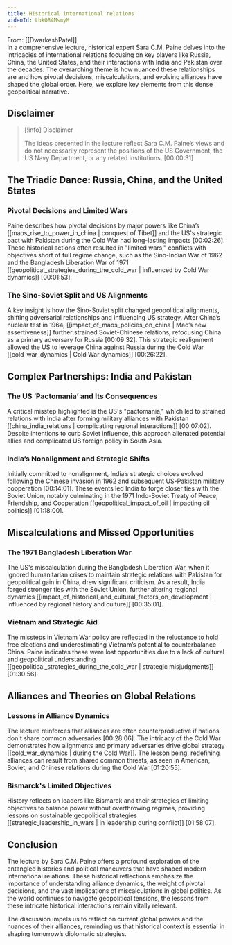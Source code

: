 ```yaml
---
title: Historical international relations
videoId: LbkO84MsmyM
---
```


From: [[DwarkeshPatel]] <br/> 
In a comprehensive lecture, historical expert Sara C.M. Paine delves into the intricacies of international relations focusing on key players like Russia, China, the United States, and their interactions with India and Pakistan over the decades. The overarching theme is how nuanced these relationships are and how pivotal decisions, miscalculations, and evolving alliances have shaped the global order. Here, we explore key elements from this dense geopolitical narrative.

## Disclaimer

> [!info] Disclaimer
> 
> The ideas presented in the lecture reflect Sara C.M. Paine’s views and do not necessarily represent the positions of the US Government, the US Navy Department, or any related institutions. [00:00:31]

## The Triadic Dance: Russia, China, and the United States

### Pivotal Decisions and Limited Wars
Paine describes how pivotal decisions by major powers like China’s [[maos_rise_to_power_in_china | conquest of Tibet]] and the US's strategic pact with Pakistan during the Cold War had long-lasting impacts [00:02:26]. These historical actions often resulted in "limited wars," conflicts with objectives short of full regime change, such as the Sino-Indian War of 1962 and the Bangladesh Liberation War of 1971 [[geopolitical_strategies_during_the_cold_war | influenced by Cold War dynamics]] [00:01:53].

### The Sino-Soviet Split and US Alignments
A key insight is how the Sino-Soviet split changed geopolitical alignments, shifting adversarial relationships and influencing US strategy. After China’s nuclear test in 1964, [[impact_of_maos_policies_on_china | Mao’s new assertiveness]] further strained Soviet-Chinese relations, refocusing China as a primary adversary for Russia [00:09:32]. This strategic realignment allowed the US to leverage China against Russia during the Cold War [[cold_war_dynamics | Cold War dynamics]] [00:26:22].

## Complex Partnerships: India and Pakistan

### The US ‘Pactomania’ and Its Consequences
A critical misstep highlighted is the US's "pactomania," which led to strained relations with India after forming military alliances with Pakistan [[china_india_relations | complicating regional interactions]] [00:07:02]. Despite intentions to curb Soviet influence, this approach alienated potential allies and complicated US foreign policy in South Asia.

### India’s Nonalignment and Strategic Shifts
Initially committed to nonalignment, India’s strategic choices evolved following the Chinese invasion in 1962 and subsequent US-Pakistan military cooperation [00:14:01]. These events led India to forge closer ties with the Soviet Union, notably culminating in the 1971 Indo-Soviet Treaty of Peace, Friendship, and Cooperation [[geopolitical_impact_of_oil | impacting oil politics]] [01:18:00].

## Miscalculations and Missed Opportunities

### The 1971 Bangladesh Liberation War
The US's miscalculation during the Bangladesh Liberation War, when it ignored humanitarian crises to maintain strategic relations with Pakistan for geopolitical gain in China, drew significant criticism. As a result, India forged stronger ties with the Soviet Union, further altering regional dynamics [[impact_of_historical_and_cultural_factors_on_development | influenced by regional history and culture]] [00:35:01].

### Vietnam and Strategic Aid
The missteps in Vietnam War policy are reflected in the reluctance to hold free elections and underestimating Vietnam’s potential to counterbalance China. Paine indicates these were lost opportunities due to a lack of cultural and geopolitical understanding [[geopolitical_strategies_during_the_cold_war | strategic misjudgments]] [01:30:56].

## Alliances and Theories on Global Relations

### Lessons in Alliance Dynamics
The lecture reinforces that alliances are often counterproductive if nations don't share common adversaries [00:28:06]. The intricacy of the Cold War demonstrates how alignments and primary adversaries drive global strategy [[cold_war_dynamics | during the Cold War]]. The lesson being, redefining alliances can result from shared common threats, as seen in American, Soviet, and Chinese relations during the Cold War [01:20:55].

### Bismarck's Limited Objectives
History reflects on leaders like Bismarck and their strategies of limiting objectives to balance power without overthrowing regimes, providing lessons on sustainable geopolitical strategies [[strategic_leadership_in_wars | in leadership during conflict]] [01:58:07].

## Conclusion

The lecture by Sara C.M. Paine offers a profound exploration of the entangled histories and political maneuvers that have shaped modern international relations. These historical reflections emphasize the importance of understanding alliance dynamics, the weight of pivotal decisions, and the vast implications of miscalculations in global politics. As the world continues to navigate geopolitical tensions, the lessons from these intricate historical interactions remain vitally relevant.

The discussion impels us to reflect on current global powers and the nuances of their alliances, reminding us that historical context is essential in shaping tomorrow’s diplomatic strategies.